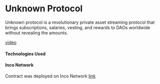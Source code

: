 # Unknown Protocol

Unknown protocol is a revolutionary private asset streaming protocol that brings subscriptions, salaries, vesting, and rewards to DAOs worldwide without revealing the amounts.

[video](https://www.loom.com/share/e7a15624e8e14d6eb9d8d6f2d20bb959)

#### Technologies Used

#### Inco Network

Contract was deployed on Inco Network
[link](https://explorer.testnet.inco.org/address/0xe9f35F8C12B10b497D2193398805e5D8Cab1f8E2)
